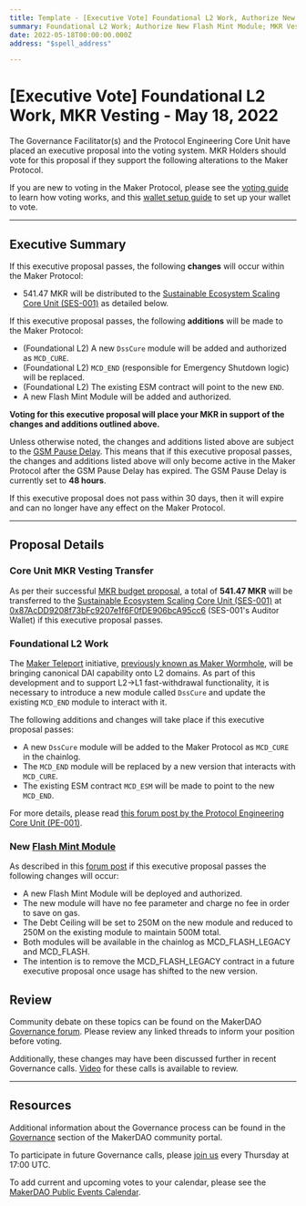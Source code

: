 ```yaml
---
title: Template - [Executive Vote] Foundational L2 Work, Authorize New Flash Mint Module, MKR Vesting - May 18, 2022
summary: Foundational L2 Work; Authorize New Flash Mint Module; MKR Vesting for the Sustainable Ecosystem Scaling Core Unit (SES-001).
date: 2022-05-18T00:00:00.000Z
address: "$spell_address"

---
```

# [Executive Vote] Foundational L2 Work, MKR Vesting - May 18, 2022

The Governance Facilitator(s) and the Protocol Engineering Core Unit have placed an executive proposal into the voting system. MKR Holders should vote for this proposal if they support the following alterations to the Maker Protocol.

If you are new to voting in the Maker Protocol, please see the [voting guide](https://community-development.makerdao.com/en/learn/governance/how-voting-works/) to learn how voting works, and this [wallet setup guide](https://community-development.makerdao.com/en/learn/governance/voting-setup/) to set up your wallet to vote.

---

## Executive Summary

If this executive proposal passes, the following **changes** will occur within the Maker Protocol:
- 541.47 MKR will be distributed to the [Sustainable Ecosystem Scaling Core Unit (SES-001)](https://mips.makerdao.com/mips/details/MIP39c2SP10) as detailed below.

If this executive proposal passes, the following **additions** will be made to the Maker Protocol:
- (Foundational L2) A new `DssCure` module will be added and authorized as `MCD_CURE`.
- (Foundational L2) `MCD_END` (responsible for Emergency Shutdown logic) will be replaced.
- (Foundational L2) The existing ESM contract will point to the new `END`.
- A new Flash Mint Module will be added and authorized.

**Voting for this executive proposal will place your MKR in support of the changes and additions outlined above.**

Unless otherwise noted, the changes and additions listed above are subject to the [GSM Pause Delay](https://manual.makerdao.com/parameter-index/core/param-gsm-pause-delay). This means that if this executive proposal passes, the changes and additions listed above will only become active in the Maker Protocol after the GSM Pause Delay has expired. The GSM Pause Delay is currently set to **48 hours**.

If this executive proposal does not pass within 30 days, then it will expire and can no longer have any effect on the Maker Protocol.

---

## Proposal Details

### Core Unit MKR Vesting Transfer

As per their successful [MKR budget proposal](https://mips.makerdao.com/mips/details/MIP40c3SP17), a total of **541.47 MKR** will be transferred to the [Sustainable Ecosystem Scaling Core Unit (SES-001)](https://mips.makerdao.com/mips/details/MIP39c2SP10) at [0x87AcDD9208f73bFc9207e1f6F0fDE906bcA95cc6](http://etherscan.io/address/0x87AcDD9208f73bFc9207e1f6F0fDE906bcA95cc6) (SES-001's Auditor Wallet) if this executive proposal passes.

### Foundational L2 Work

The [Maker Teleport](https://forum.makerdao.com/t/introducing-maker-wormhole/11550) initiative, [previously known as Maker Wormhole](https://forum.makerdao.com/t/maker-wormhole-new-name-maker-teleport/15115), will be bringing canonical DAI capability onto L2 domains. As part of this development and to support L2->L1 fast-withdrawal functionality, it is necessary to introduce a new module called `DssCure` and update the existing `MCD_END` module to interact with it.

The following additions and changes will take place if this executive proposal passes:
- A new `DssCure` module will be added to the Maker Protocol as `MCD_CURE` in the chainlog.
- The `MCD_END` module will be replaced by a new version that interacts with `MCD_CURE`.
- The existing ESM contract `MCD_ESM` will be made to point to the new `MCD_END`.

For more details, please read [this forum post by the Protocol Engineering Core Unit (PE-001)](https://forum.makerdao.com/t/wednesday-18th-may-executive-dsscure-technical-enhancement/15175).

### New [Flash Mint Module](https://manual.makerdao.com/module-index/module-flash-mint-module)

As described in this [forum post](https://forum.makerdao.com/t/wednesday-18th-may-executive-flash-mint-module-technical-enhancement/15176) if this executive proposal passes the following changes will occur:
* A new Flash Mint Module will be deployed and authorized.
* The new module will have no fee parameter and charge no fee in order to save on gas.
* The Debt Ceiling will be set to 250M on the new module and reduced to 250M on the existing module to maintain 500M total.
* Both modules will be available in the chainlog as MCD_FLASH_LEGACY and MCD_FLASH.
* The intention is to remove the MCD_FLASH_LEGACY contract in a future executive proposal once usage has shifted to the new version.

## Review

Community debate on these topics can be found on the MakerDAO [Governance forum](https://forum.makerdao.com/). Please review any linked threads to inform your position before voting.

Additionally, these changes may have been discussed further in recent Governance calls. [Video](https://www.youtube.com/playlist?list=PLLzkWCj8ywWNq5-90-Id6VPSsrk4OWVan) for these calls is available to review.

---

## Resources

Additional information about the Governance process can be found in the [Governance](https://community-development.makerdao.com/en/learn/governance) section of the MakerDAO community portal.

To participate in future Governance calls, please [join us](https://github.com/makerdao/community/tree/master/governance/governance-and-risk-meetings) every Thursday at 17:00 UTC.

To add current and upcoming votes to your calendar, please see the [MakerDAO Public Events Calendar](https://calendar.google.com/calendar/embed?src=makerdao.com_3efhm2ghipksegl009ktniomdk%40group.calendar.google.com&ctz=UTC&mode=week&showCalendars=0&showPrint=0).
